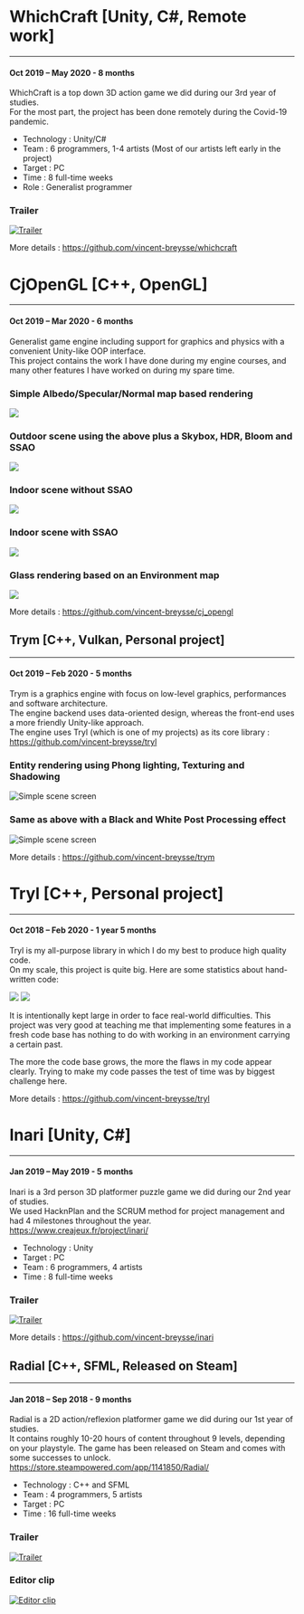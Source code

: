# WhichCraft [Unity, C#, Remote work]
-------------------------------------------------------
#### Oct 2019 – May 2020 - 8 months

WhichCraft is a top down 3D action game we did during our 3rd year of studies.  
For the most part, the project has been done remotely during the Covid-19 pandemic.

- Technology : Unity/C#
- Team : 6 programmers, 1-4 artists (Most of our artists left early in the project)
- Target : PC
- Time : 8 full-time weeks
- Role : Generalist programmer

### Trailer
[![Trailer](https://img.youtube.com/vi/FjbEneLxB-M/0.jpg)](https://www.youtube.com/watch?v=FjbEneLxB-M)

More details : https://github.com/vincent-breysse/whichcraft

# CjOpenGL [C++, OpenGL]
-------------------------------------------------------
#### Oct 2019 – Mar 2020 - 6 months

Generalist game engine including support for graphics and physics with a convenient Unity-like OOP interface.  
This project contains the work I have done during my engine courses, and many other features I have worked on during my spare time.  

### Simple Albedo/Specular/Normal map based rendering
![](https://raw.githubusercontent.com/vincent-breysse/cj_opengl/master/screens/3.png)
### Outdoor scene using the above plus a Skybox, HDR, Bloom and SSAO
![](https://raw.githubusercontent.com/vincent-breysse/cj_opengl/master/screens/1.png)
### Indoor scene without SSAO
![](https://raw.githubusercontent.com/vincent-breysse/cj_opengl/master/screens/4.png)
### Indoor scene with SSAO
![](https://raw.githubusercontent.com/vincent-breysse/cj_opengl/master/screens/5.png)
### Glass rendering based on an Environment map
![](https://raw.githubusercontent.com/vincent-breysse/cj_opengl/master/screens/2.png)

More details : https://github.com/vincent-breysse/cj_opengl

## Trym [C++, Vulkan, Personal project]
-------------------------------------------------------
#### Oct 2019 – Feb 2020 - 5 months

Trym is a graphics engine with focus on low-level graphics, performances and software architecture.  
The engine backend uses data-oriented design, whereas the front-end uses a more friendly Unity-like approach.  
The engine uses Tryl (which is one of my projects) as its core library : https://github.com/vincent-breysse/tryl

### Entity rendering using Phong lighting, Texturing and Shadowing
![Simple scene screen](https://raw.githubusercontent.com/vincent-breysse/trym/master/screens/0.png)

### Same as above with a Black and White Post Processing effect
![Simple scene screen](https://raw.githubusercontent.com/vincent-breysse/trym/master/screens/1.png)

More details : https://github.com/vincent-breysse/trym

# Tryl [C++, Personal project]
-------------------------------------------------------
#### Oct 2018 – Feb 2020 - 1 year 5 months

Tryl is my all-purpose library in which I do my best to produce high quality code.   
On my scale, this project is quite big. Here are some statistics about hand-written code:  

![](https://github.com/vincent-breysse/tryl/blob/master/screen/0.png)
![](https://github.com/vincent-breysse/tryl/blob/master/screen/1.png)

It is intentionally kept large in order to face real-world difficulties. This project was very good at teaching me that implementing some features in a fresh code base has nothing to do with working in an environment carrying a certain past.  

The more the code base grows, the more the flaws in my code appear clearly. Trying to make my code passes the test of time was by biggest challenge here.  

More details : https://github.com/vincent-breysse/tryl

# Inari [Unity, C#]
-------------------------------------------------------
#### Jan 2019 – May 2019 - 5 months

Inari is a 3rd person 3D platformer puzzle game we did during our 2nd year of studies.  
We used HacknPlan and the SCRUM method for project management and had 4 milestones throughout the year.  
https://www.creajeux.fr/project/inari/  
- Technology : Unity
- Target : PC
- Team : 6 programmers, 4 artists
- Time : 8 full-time weeks

### Trailer
[![Trailer](https://img.youtube.com/vi/BZAh1M4cmQY/0.jpg)](https://www.youtube.com/watch?v=BZAh1M4cmQY)

More details : https://github.com/vincent-breysse/inari

## Radial [C++, SFML, Released on Steam]
-------------------------------------------------------
#### Jan 2018 – Sep 2018 - 9 months

Radial is a 2D action/reflexion platformer game we did during our 1st year of studies.  
It contains roughly 10-20 hours of content throughout 9 levels, depending on your playstyle.
The game has been released on Steam and comes with some successes to unlock.  
https://store.steampowered.com/app/1141850/Radial/  

- Technology : C++ and SFML
- Team : 4 programmers, 5 artists
- Target : PC
- Time : 16 full-time weeks

### Trailer
[![Trailer](https://img.youtube.com/vi/dWEfaEr7UIQ/0.jpg)](https://www.youtube.com/watch?v=dWEfaEr7UIQ)

### Editor clip
[![Editor clip](https://img.youtube.com/vi/Q_NSUxumOyE/0.jpg)](https://www.youtube.com/watch?v=Q_NSUxumOyE)
